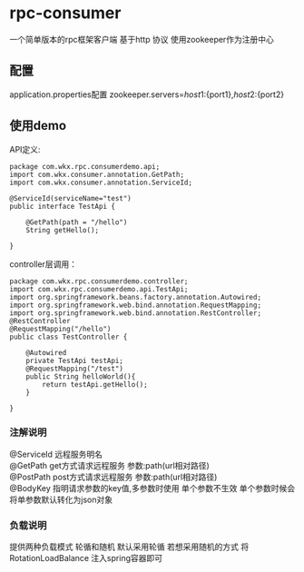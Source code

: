 # rpc-consumer
一个简单版本的rpc框架客户端 基于http 协议 使用zookeeper作为注册中心 

## 配置
application.properties配置
zookeeper.servers=${host1}:${port1},${host2}:${port2}

## 使用demo
API定义:
```
package com.wkx.rpc.consumerdemo.api;
import com.wkx.consumer.annotation.GetPath;
import com.wkx.consumer.annotation.ServiceId;

@ServiceId(serviceName="test")
public interface TestApi {

    @GetPath(path = "/hello")
    String getHello();
    
}
```

controller层调用：
```
package com.wkx.rpc.consumerdemo.controller;
import com.wkx.rpc.consumerdemo.api.TestApi;
import org.springframework.beans.factory.annotation.Autowired;
import org.springframework.web.bind.annotation.RequestMapping;
import org.springframework.web.bind.annotation.RestController;
@RestController
@RequestMapping("/hello")
public class TestController {

    @Autowired
    private TestApi testApi;
    @RequestMapping("/test")
    public String helloWorld(){
        return testApi.getHello();
    }
    
}
```

### 注解说明
@ServiceId 远程服务明名</br>
@GetPath get方式请求远程服务 参数:path(url相对路径)</br>
@PostPath post方式请求远程服务 参数:path(url相对路径)</br>
@BodyKey 指明请求参数的key值,多参数时使用 单个参数不生效 单个参数时候会将单参数默认转化为json对象</br>

### 负载说明
提供两种负载模式 轮循和随机
默认采用轮循
若想采用随机的方式
将RotationLoadBalance 注入spring容器即可






